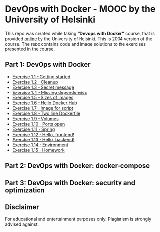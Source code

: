 # DevOps with Docker - MOOC by the University of Helsinki

This repo was created while taking **"Devops with Docker"** course, that is provided [online](https://devopswithdocker.com/) by the University of Helsinki.
This is 2004 version of the course. The repo contains code and image solutions to the exercises presented in the course.

## Part 1: DevOps with Docker

* [Exercise 1.1 - Getting started](https://github.com/VikSil/DevOps_with_Docker/blob/trunk/Part1/Exercise_1.1.png)
* [Exercise 1.2 - Cleanup](https://github.com/VikSil/DevOps_with_Docker/blob/trunk/Part1/Exercise_1.2.png)
* [Exercise 1.3 - Secret message](https://github.com/VikSil/DevOps_with_Docker/blob/trunk/Part1/Exercise_1.3.png)
* [Exercise 1.4 - Missing dependencies](https://github.com/VikSil/DevOps_with_Docker/blob/trunk/Part1/Exercise_1.4.png)
* [Exercise 1.5 - Sizes of images](https://github.com/VikSil/DevOps_with_Docker/blob/trunk/Part1/Exercise_1.5.png)
* [Exercise 1.6 - Hello Docker Hub](https://github.com/VikSil/DevOps_with_Docker/blob/trunk/Part1/Exercise_1.6.png)
* [Exercise 1.7 - Image for script](https://github.com/VikSil/DevOps_with_Docker/tree/trunk/Part1/Exercise_1.7)
* [Exercise 1.8 - Two line Dockerfile](https://github.com/VikSil/DevOps_with_Docker/tree/trunk/Part1/Exercise_1.8)
* [Exercise 1.9 - Volumes](https://github.com/VikSil/DevOps_with_Docker/tree/trunk/Part1/Exercise_1.9)
* [Exercise 1.10 - Ports open](https://github.com/VikSil/DevOps_with_Docker/blob/trunk/Part1/Exercise_1.10.png)
* [Exercise 1.11 - Spring](https://github.com/VikSil/DevOps_with_Docker/tree/trunk/Part1/Exercise_1.11)
* [Exercise 1.12 - Hello, frontend!](https://github.com/VikSil/DevOps_with_Docker/tree/trunk/Part1/Exercise_1.12)
* [Exercise 1.13 - Hello, backend!](https://github.com/VikSil/DevOps_with_Docker/tree/trunk/Part1/Exercise_1.13)
* [Exercise 1.14 - Environment](https://github.com/VikSil/DevOps_with_Docker/tree/trunk/Part1/Exercise_1.14)
* [Exercise 1.15 - Homework](https://github.com/VikSil/DevOps_with_Docker/blob/trunk/Part1/Exercise_1.15.png)

## Part 2: DevOps with Docker: docker-compose




## Part 3: DevOps with Docker: security and optimization






















## Disclaimer

For educational and entertainment purposes only. Plagiarism is strongly advised against.